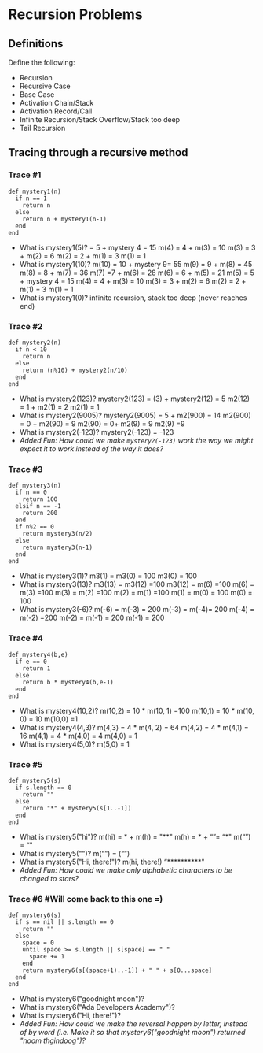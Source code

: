 # Recursion Problems

## Definitions
Define the following:

- Recursion
- Recursive Case
- Base Case
- Activation Chain/Stack
- Activation Record/Call
- Infinite Recursion/Stack Overflow/Stack too deep
- Tail Recursion

## Tracing through a recursive method

### Trace #1
```
def mystery1(n)
  if n == 1
    return n
  else
    return n + mystery1(n-1)
  end
end
```

- What is mystery1(5)?
= 5 + mystery 4 =  15
m(4) = 4 + m(3) = 10
m(3) = 3 + m(2) = 6
m(2) = 2 + m(1) = 3
m(1) = 1
- What is mystery1(10)?
  m(10)  = 10 + mystery 9=  55
m(9) = 9  + m(8) = 45
m(8) = 8 + m(7) = 36
m(7) =7 + m(6) = 28
m(6) = 6 + m(5) = 21
m(5) = 5 + mystery 4 =  15
m(4) = 4 + m(3) = 10
m(3) = 3 + m(2) = 6
m(2) = 2 + m(1) = 3
m(1) = 1
- What is mystery1(0)?
infinite recursion, stack too deep (never reaches end)
### Trace #2
```
def mystery2(n)
  if n < 10
    return n
  else
    return (n%10) + mystery2(n/10)
  end
end
```

- What is mystery2(123)?
mystery2(123) = (3) + mystery2(12) = 5
m2(12) = 1 + m2(1) = 2
m2(1) = 1
- What is mystery2(9005)?
mystery2(9005) = 5 + m2(900) = 14
m2(900) = 0 + m2(90) = 9
m2(90) = 0+ m2(9) = 9
m2(9) =9
- What is mystery2(-123)?
mystery2(-123) = -123
- _Added Fun: How could we make `mystery2(-123)` work the way we might expect it to work instead of the way it does?_

### Trace #3
```
def mystery3(n)
  if n == 0
    return 100
  elsif n == -1
    return 200
  end
  if n%2 == 0
    return mystery3(n/2)
  else
    return mystery3(n-1)
  end
end
```

- What is mystery3(1)?
m3(1) = m3(0) = 100
m3(0) = 100
- What is mystery3(13)?
m3(13) = m3(12) =100
m3(12) = m(6) =100
m(6) = m(3) =100
m(3) = m(2) =100
m(2) = m(1) =100
m(1) = m(0) = 100
m(0) = 100
- What is mystery3(-6)?
m(-6) = m(-3) = 200
m(-3) = m(-4)= 200
m(-4) = m(-2) =200
m(-2) = m(-1) = 200
m(-1) = 200

### Trace #4
```
def mystery4(b,e)
  if e == 0
    return 1
  else
    return b * mystery4(b,e-1)
  end
end
```

- What is mystery4(10,2)?
m(10,2) = 10 * m(10, 1) =100
m(10,1) = 10 * m(10, 0) = 10
m(10,0) =1
- What is mystery4(4,3)?
m(4,3) = 4 * m(4, 2) = 64
m(4,2) = 4 * m(4,1) = 16
m(4,1) = 4 * m(4,0) = 4
m(4,0) = 1
- What is mystery4(5,0)?
m(5,0) = 1

### Trace #5
```
def mystery5(s)
  if s.length == 0
    return ""
  else
    return "*" + mystery5(s[1..-1])
  end
end
```

- What is mystery5("hi")?
m(hi) = * + m(h) = "**"
m(h) = * + “”= “*"
m(“”) = “"
- What is mystery5("")?
m(“”) = (“”)
- What is mystery5("Hi, there!")?
m(hi, there!)  “**********"
- _Added Fun: How could we make only alphabetic characters to be changed to stars?_

### Trace #6 #Will come back to this one =)
```
def mystery6(s)
  if s == nil || s.length == 0
    return ""
  else
    space = 0
    until space >= s.length || s[space] == " "
      space += 1
    end
    return mystery6(s[(space+1)..-1]) + " " + s[0...space]
  end
end
```

- What is mystery6("goodnight moon")?
- What is mystery6("Ada Developers Academy")?
- What is mystery6("Hi, there!")?
- _Added Fun: How could we make the reversal happen by letter, instead of by word (i.e. Make it so that mystery6("goodnight moon") returned "noom thgindoog")?_
